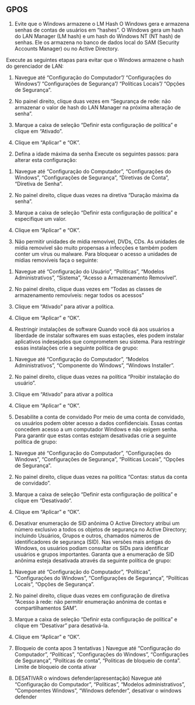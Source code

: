 ## GPOS
1. Evite que o Windows armazene o LM Hash
O Windows gera e armazena senhas de contas de usuários em “hashes”. O Windows gera um hash do LAN Manager (LM hash) e um hash do Windows NT (NT hash) de senhas. Ele os armazena no banco de dados local do SAM (Security Accounts Manager) ou no Active Directory.

Execute as seguintes etapas para evitar que o Windows armazene o hash do gerenciador de LAN:

1) Navegue até “Configuração do Computador”/ “Configurações do Windows”/ “Configurações de Segurança”/ “Políticas Locais”/ “Opções de Segurança”.

2) No painel direito, clique duas vezes em “Segurança de rede: não armazenar o valor de hash do LAN Manager na próxima alteração de senha”.

3) Marque a caixa de seleção “Definir esta configuração de política” e clique em “Ativado”.

4) Clique em “Aplicar” e “OK”.

2. Defina a idade máxima da senha
Execute os seguintes passos: para alterar esta configuração:

01) Navegue até “Configuração do Computador”, “Configurações do Windows”, “Configurações de Segurança”, “Diretivas de Conta”, “Diretiva de Senha”.

02) No painel direito, clique duas vezes na diretiva “Duração máxima da senha”.

03) Marque a caixa de seleção “Definir esta configuração de política” e especifique um valor.

04) Clique em “Aplicar” e “OK”.

3. Não permitir unidades de mídia removível, DVDs, CDs.
As unidades de mídia removível são muito propensas a infecções e também podem conter um vírus ou malware. Para bloquear o acesso a unidades de mídias removíveis faça o seguinte:

1) Navegue até “Configuração do Usuário”, “Políticas”, “Modelos Administrativos”, “Sistema”, “Acesso a Armazenamento Removível”.

2) No painel direito, clique duas vezes em “Todas as classes de armazenamento removíveis: negar todos os acessos”

3) Clique em “Ativado” para ativar a política.

4) Clique em “Aplicar” e “OK”.

4. Restringir instalações de software
Quando você dá aos usuários a liberdade de instalar softwares em suas estações, eles podem instalar aplicativos indesejados que comprometem seu sistema. Para restringir essas instalações crie a seguinte política de grupo:

1) Navegue até “Configuração do Computador”, “Modelos Administrativos”, “Componente do Windows”, “Windows Installer”.

2) No painel direito, clique duas vezes na política “Proibir instalação do usuário”.

3) Clique em “Ativado” para ativar a política

4) Clique em “Aplicar” e “OK”.

5. Desabilite a conta de convidado
Por meio de uma conta de convidado, os usuários podem obter acesso a dados confidenciais. Essas contas concedem acesso a um computador Windows e não exigem senha. Para garantir que estas contas estejam desativadas crie a seguinte política de grupo:

1) Navegue até “Configuração do Computador”, “Configurações do Windows”, “Configurações de Segurança”, “Políticas Locais”, “Opções de Segurança”.

2) No painel direito, clique duas vezes na política “Contas: status da conta de convidado”.

3) Marque a caixa de seleção “Definir esta configuração de política” e clique em “Desativado”.

4) Clique em “Aplicar” e “OK”.

6. Desativar enumeração de SID anônima
O Active Directory atribui um número exclusivo a todos os objetos de segurança no Active Directory; incluindo Usuários, Grupos e outros, chamados números de identificadores de segurança (SID). Nas versões mais antigas do Windows, os usuários podiam consultar os SIDs para identificar usuários e grupos importantes. Garanta que a enumeração de SID anônima esteja desativada através da seguinte política de grupo:

1) Navegue até “Configuração do Computador”, “Políticas”, “Configurações do Windows”, “Configurações de Segurança”, “Políticas Locais”, “Opções de Segurança”.

2) No painel direito, clique duas vezes em configuração de diretiva “Acesso à rede: não permitir enumeração anônima de contas e compartilhamentos SAM”.

3) Marque a caixa de seleção “Definir esta configuração de política” e clique em “Desativar” para desativá-la.

4) Clique em “Aplicar” e “OK”.

7. Bloqueio de conta apos 3 tentativas
) Navegue até “Configuração do Computador”, “Políticas”, “Configurações do Windows”, “Configurações de Segurança”, “Políticas de conta”, “Politicas de bloqueio de conta”.
Limite de bloqueio de conta
ativar

8. DESATIVAR o windows defender(apresentação)
Navegue até “Configuração do Computador”, “Políticas”, “Modelos administrativos”, “Componentes Windows”, “Windows defender”,
desativar o windows defender

